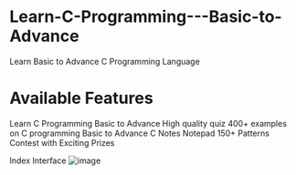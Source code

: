 # Learn-C-Programming---Basic-to-Advance
Learn Basic to Advance C Programming Language 

# Available Features
Learn C Programming Basic to Advance
High quality quiz
400+ examples on C programming
Basic to Advance C Notes
Notepad
150+ Patterns
Contest with Exciting Prizes


Index Interface
![image](https://user-images.githubusercontent.com/99958741/188896810-ad130f66-eed9-48ef-9f52-6299fee85706.png)

